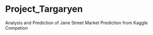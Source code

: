 # Project_Targaryen
Analysis and Prediction of Jane Street Market Prediction from Kaggle Competion 
